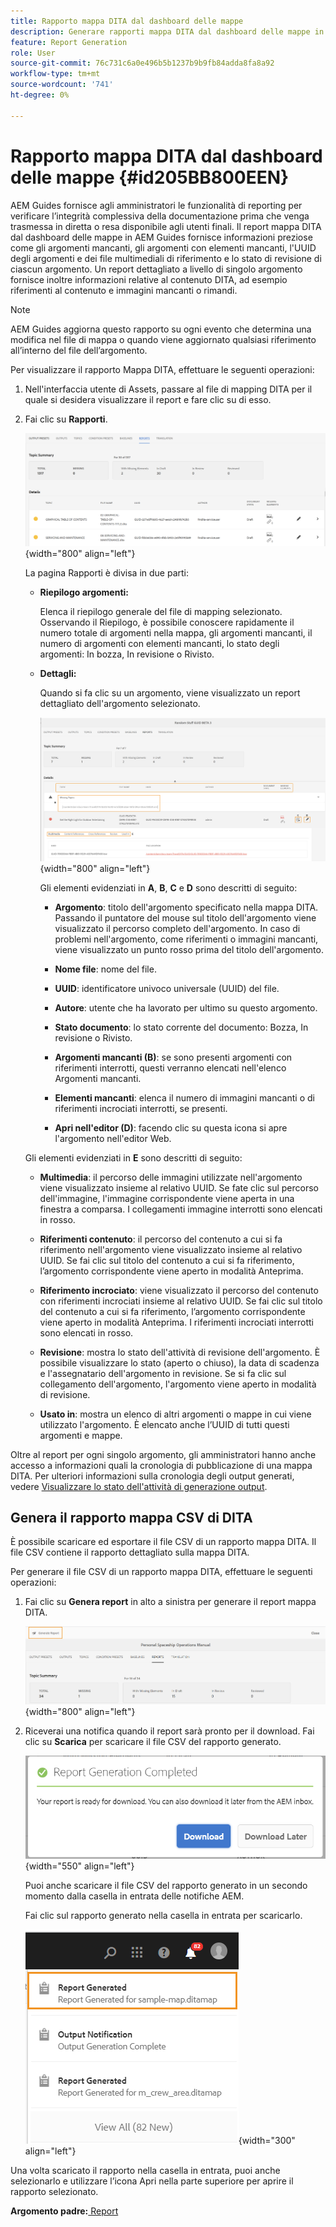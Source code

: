 ```yaml
---
title: Rapporto mappa DITA dal dashboard delle mappe
description: Generare rapporti mappa DITA dal dashboard delle mappe in AEM Guides. Scopri come generare il file CSV di un rapporto mappa DITA.
feature: Report Generation
role: User
source-git-commit: 76c731c6a0e496b5b1237b9b9fb84adda8fa8a92
workflow-type: tm+mt
source-wordcount: '741'
ht-degree: 0%

---
```


# Rapporto mappa DITA dal dashboard delle mappe {#id205BB800EEN}

AEM Guides fornisce agli amministratori le funzionalità di reporting per verificare l’integrità complessiva della documentazione prima che venga trasmessa in diretta o resa disponibile agli utenti finali. Il report mappa DITA dal dashboard delle mappe in AEM Guides fornisce informazioni preziose come gli argomenti mancanti, gli argomenti con elementi mancanti, l&#39;UUID degli argomenti e dei file multimediali di riferimento e lo stato di revisione di ciascun argomento. Un report dettagliato a livello di singolo argomento fornisce inoltre informazioni relative al contenuto DITA, ad esempio riferimenti al contenuto e immagini mancanti o rimandi.

>[!NOTE]
>
> AEM Guides aggiorna questo rapporto su ogni evento che determina una modifica nel file di mappa o quando viene aggiornato qualsiasi riferimento all’interno del file dell’argomento.

Per visualizzare il rapporto Mappa DITA, effettuare le seguenti operazioni:

1. Nell&#39;interfaccia utente di Assets, passare al file di mapping DITA per il quale si desidera visualizzare il report e fare clic su di esso.

1. Fai clic su **Rapporti**.

   ![](images/reports-page-uuid.png){width="800" align="left"}

   La pagina Rapporti è divisa in due parti:

   - **Riepilogo argomenti:**

     Elenca il riepilogo generale del file di mapping selezionato. Osservando il Riepilogo, è possibile conoscere rapidamente il numero totale di argomenti nella mappa, gli argomenti mancanti, il numero di argomenti con elementi mancanti, lo stato degli argomenti: In bozza, In revisione o Rivisto.

   - **Dettagli:**

     Quando si fa clic su un argomento, viene visualizzato un report dettagliato dell&#39;argomento selezionato.

     ![](images/detailed-report-uuid.png){width="800" align="left"}

     Gli elementi evidenziati in **A**, **B**, **C** e **D** sono descritti di seguito:

      - **Argomento**: titolo dell&#39;argomento specificato nella mappa DITA. Passando il puntatore del mouse sul titolo dell&#39;argomento viene visualizzato il percorso completo dell&#39;argomento. In caso di problemi nell&#39;argomento, come riferimenti o immagini mancanti, viene visualizzato un punto rosso prima del titolo dell&#39;argomento.

      - **Nome file**: nome del file.

      - **UUID**: identificatore univoco universale \(UUID\) del file.

      - **Autore**: utente che ha lavorato per ultimo su questo argomento.

      - **Stato documento**: lo stato corrente del documento: Bozza, In revisione o Rivisto.

      - **Argomenti mancanti \(B\)**: se sono presenti argomenti con riferimenti interrotti, questi verranno elencati nell&#39;elenco Argomenti mancanti.

      - **Elementi mancanti**: elenca il numero di immagini mancanti o di riferimenti incrociati interrotti, se presenti.

      - **Apri nell&#39;editor \(D\)**: facendo clic su questa icona si apre l&#39;argomento nell&#39;editor Web.


   Gli elementi evidenziati in **E** sono descritti di seguito:

   - **Multimedia**: il percorso delle immagini utilizzate nell&#39;argomento viene visualizzato insieme al relativo UUID. Se fate clic sul percorso dell&#39;immagine, l&#39;immagine corrispondente viene aperta in una finestra a comparsa. I collegamenti immagine interrotti sono elencati in rosso.

   - **Riferimenti contenuto**: il percorso del contenuto a cui si fa riferimento nell&#39;argomento viene visualizzato insieme al relativo UUID. Se fai clic sul titolo del contenuto a cui si fa riferimento, l’argomento corrispondente viene aperto in modalità Anteprima.

   - **Riferimento incrociato**: viene visualizzato il percorso del contenuto con riferimenti incrociati insieme al relativo UUID. Se fai clic sul titolo del contenuto a cui si fa riferimento, l’argomento corrispondente viene aperto in modalità Anteprima. I riferimenti incrociati interrotti sono elencati in rosso.

   - **Revisione**: mostra lo stato dell&#39;attività di revisione dell&#39;argomento. È possibile visualizzare lo stato \(aperto o chiuso\), la data di scadenza e l&#39;assegnatario dell&#39;argomento in revisione. Se si fa clic sul collegamento dell&#39;argomento, l&#39;argomento viene aperto in modalità di revisione.

   - **Usato in**: mostra un elenco di altri argomenti o mappe in cui viene utilizzato l&#39;argomento. È elencato anche l’UUID di tutti questi argomenti e mappe.

Oltre al report per ogni singolo argomento, gli amministratori hanno anche accesso a informazioni quali la cronologia di pubblicazione di una mappa DITA. Per ulteriori informazioni sulla cronologia degli output generati, vedere [Visualizzare lo stato dell&#39;attività di generazione output](generate-output-for-a-dita-map.md#viewing_output_history).

## Genera il rapporto mappa CSV di DITA

È possibile scaricare ed esportare il file CSV di un rapporto mappa DITA. Il file CSV contiene il rapporto dettagliato sulla mappa DITA.

Per generare il file CSV di un rapporto mappa DITA, effettuare le seguenti operazioni:

1. Fai clic su **Genera report** in alto a sinistra per generare il report mappa DITA.

   ![](images/generate-DITA-map-report.png){width="800" align="left"}

1. Riceverai una notifica quando il report sarà pronto per il download. Fai clic su **Scarica** per scaricare il file CSV del rapporto generato.

   ![](images/download-report-dialog.png){width="550" align="left"}


   Puoi anche scaricare il file CSV del rapporto generato in un secondo momento dalla casella in entrata delle notifiche AEM.

   Fai clic sul rapporto generato nella casella in entrata per scaricarlo.

   ![](images/report-inbox--notification.png){width="300" align="left"}

Una volta scaricato il rapporto nella casella in entrata, puoi anche selezionarlo e utilizzare l’icona Apri nella parte superiore per aprire il rapporto selezionato.

**Argomento padre:**[ Report](reports-intro.md)

